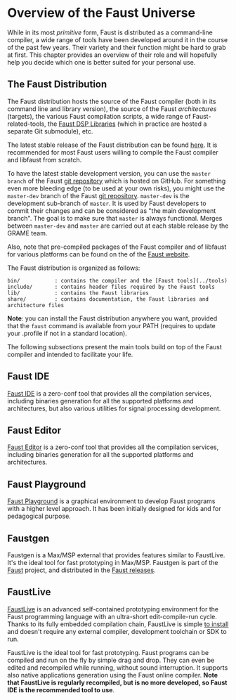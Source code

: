 # Overview of the Faust Universe

While in its most *primitive* form, Faust is distributed as a command-line compiler, a wide range of tools have been developed around it in the course of the past few years. Their variety and their function might be hard to grab at first. This chapter provides an overview of their role and will hopefully help you decide which one is better suited for your personal use. 

<!-- TODO: it'd be nice to have some kind of figure here summarizing everything the various Faust branches should appear in this figure: we want something as complete as possible. -->

## The Faust Distribution

The Faust distribution hosts the source of the Faust compiler (both in its command line and library version), the source of the Faust *architectures* (targets), the various Faust compilation scripts, a wide range of Faust-related-tools, the [Faust DSP Libraries](https://faustlibraries.grame.fr) (which in practice are hosted a separate Git submodule), etc.

The latest stable release of the Faust distribution can be found [here](https://github.com/grame-cncm/faust/releases). It is recommended for most Faust users willing to compile the Faust compiler and libfaust from scratch.

To have the latest stable development version, you can use the `master branch` of the Faust [git repository](https://github.com/grame-cncm/faust/tree/master) which is hosted on GitHub. For something even more bleeding edge (to be used at your own risks), you might use the `master-dev` branch of the Faust [git repository](https://github.com/grame-cncm/faust/tree/master-dev). 
`master-dev` is the development sub-branch of `master`. It is used by Faust developers to commit  their changes and can be considered as "the main development branch". The goal is to make sure that `master` is always functional. Merges between `master-dev`  and `master` are carried out at each stable release by the GRAME team.

Also, note that pre-compiled packages of the Faust compiler and of libfaust for various platforms can be found on the of the [Faust website](https://faust.grame.fr).

The Faust distribution is organized as follows:

```
bin/           : contains the compiler and the [Faust tools](../tools)
include/       : contains header files required by the Faust tools
lib/           : contains the Faust libraries
share/         : contains documentation, the Faust libraries and architecture files
```

**Note**: you can install the Faust distribution anywhere you want, provided that the `faust` command is available from your PATH (requires to update your .profile if not in a standard location). 

The following subsections present the main tools build on top of the Faust compiler and intended to facilitate your life. 

## Faust IDE

[Faust IDE](https://faustide.grame.fr) is a zero-conf tool that provides all the compilation services, including binaries generation for all the supported platforms and architectures, but also various utilities for signal processing development.

## Faust Editor

 [Faust Editor](https://fausteditor.grame.fr) is a zero-conf tool that provides all the compilation services, including binaries generation for all the supported platforms and architectures.

## Faust Playground

[Faust Playground](https://faustplayground.grame.fr) is a graphical environment to develop Faust programs with a higher level approach. It has been initially designed for kids and for pedagogical purpose.

## Faustgen

Faustgen is a Max/MSP external that provides features similar to FaustLive. It's the ideal tool for fast prototyping in Max/MSP. Faustgen is part of the [Faust](https://github.com/grame-cncm/faust) project, and distributed in the [Faust releases](https://github.com/grame-cncm/faust/releases).

## FaustLive

[FaustLive](https://github.com/grame-cncm/faustlive) is an advanced self-contained prototyping environment for the Faust programming language with an ultra-short edit-compile-run cycle. Thanks to its fully embedded compilation chain, FaustLive is simple [to install](https://github.com/grame-cncm/faustlive/releases) and doesn't require any external compiler, development toolchain or SDK to run.

FaustLive is the ideal tool for fast prototyping. Faust programs can be compiled and run on the fly by simple drag and drop. They can even be edited and recompiled while running, without sound interruption. It supports also native applications generation using the Faust online compiler. **Note that FaustLive is regularly recompiled, but is no more developed, so Faust IDE is the recommended tool to use**.  
